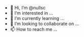 - 👋 Hi, I’m @nullsc
- 👀 I’m interested in ...
- 🌱 I’m currently learning ...
- 💞️ I’m looking to collaborate on ...
- 📫 How to reach me ...

<!---
nullsc/nullsc is a ✨ special ✨ repository because its `README.md` (this file) appears on your GitHub profile.
You can click the Preview link to take a look at your changes.
--->
